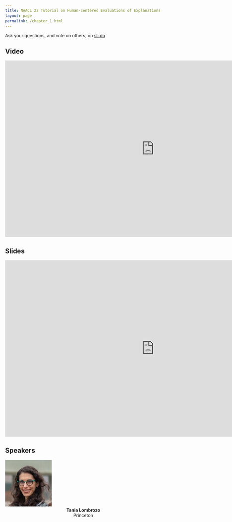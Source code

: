 ```yaml
---
title: NAACL 22 Tutorial on Human-centered Evaluations of Explanations
layout: page
permalink: /chapter_1.html
---
```

Ask your questions, and vote on others, on [sli.do](https://app.sli.do/event/awQq8cDeXyxQYFP1WnfGqB).

## Video

<iframe width="960" height="569" src="https://www.youtube.com/embed/cDEiP5thw4E" frameborder="0" allow="autoplay; encrypted-media" allowfullscreen></iframe>

## Slides
<iframe src="https://docs.google.com/presentation/d/1-ja7_-FeGT8n5NxjZ0RN_tUBUG0GZMhIkw8xOt3g_Tk/embed?start=false&loop=false&delayms=3000" frameborder="0" width="960" height="569" allowfullscreen="true" mozallowfullscreen="true" webkitallowfullscreen="true"></iframe>

## Speakers

<div class="col-md-4">
    <div class="profile height150">
        <div><a href="http://cognition.princeton.edu/"><img class="avatar-img" width=150 src="images/tania.jpg"></a></div>
        <div style="margin-bottom:40px"><center><b>Tania Lombrozo</b><br>Princeton</center></div>
    </div>
</div>

